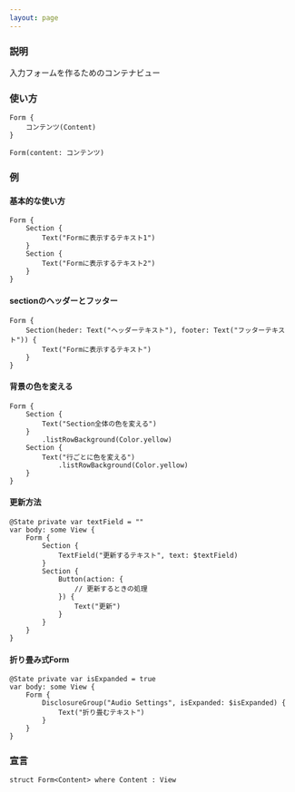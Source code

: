```yaml
---
layout: page
---
```


### 説明

入力フォームを作るためのコンテナビュー

### 使い方

    Form {
        コンテンツ(Content)
    }

    Form(content: コンテンツ)

### 例

#### 基本的な使い方

    Form {
        Section {
            Text("Formに表示するテキスト1")
        }
        Section {
            Text("Formに表示するテキスト2")
        }
    }

#### sectionのヘッダーとフッター

    Form {
        Section(heder: Text("ヘッダーテキスト"), footer: Text("フッターテキスト")) {
            Text("Formに表示するテキスト")
        }
    }

#### 背景の色を変える

    Form {
        Section {
            Text("Section全体の色を変える")
        }
            .listRowBackground(Color.yellow)
        Section {
            Text("行ごとに色を変える")
                .listRowBackground(Color.yellow)
        }
    }

#### 更新方法

    @State private var textField = ""
    var body: some View {
        Form {
            Section {
                TextField("更新するテキスト", text: $textField)
            }
            Section {
                Button(action: {
                    // 更新するときの処理
                }) {
                    Text("更新")
                }
            }
        }
    }

#### 折り畳み式Form

    @State private var isExpanded = true
    var body: some View {
        Form {
            DisclosureGroup("Audio Settings", isExpanded: $isExpanded) {
                Text("折り畳むテキスト")
            }
        }
    }
    
### 宣言

    struct Form<Content> where Content : View

